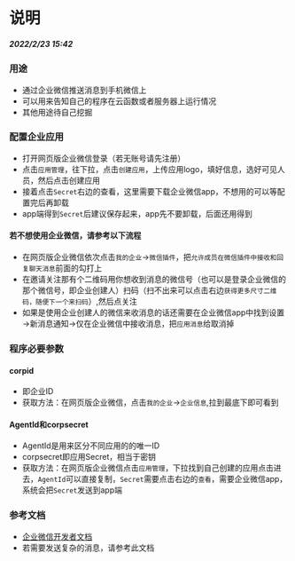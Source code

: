 # 说明
##### 2022/2/23 15:42
### 用途
+ 通过企业微信推送消息到手机微信上
+ 可以用来告知自己的程序在云函数或者服务器上运行情况
+ 其他用途待自己挖掘
### 配置企业应用
+ 打开网页版企业微信登录（若无账号请先注册）
+ 点击`应用管理`，往下拉，点击`创建应用`，上传应用logo，填好信息，选好可见人员，然后点击创建应用
+ 接着点击`Secret`右边的查看，这里需要下载企业微信app，不想用的可以等配置完后再卸载
+ app端得到`Secret`后建议保存起来，app先不要卸载，后面还用得到
#### 若不想使用企业微信，请参考以下流程
+ 在网页版企业微信依次点击`我的企业`→`微信插件`，把`允许成员在微信插件中接收和回复聊天消息`前面的勾打上
+ 在邀请关注那有个二维码用你想收到消息的微信号（也可以是登录企业微信的那个微信号，即企业创建人）扫码（扫不出来可以点击右边`获得更多尺寸二维码，随便下一个来扫码`）,然后点关注
+ 如果是使用企业创建人的微信来收消息的话还需要在企业微信app中找到设置→新消息通知→仅在企业微信中接收消息，把`应用消息`给取消掉
### 程序必要参数
#### corpid
+ 即企业ID
+ 获取方法：在网页版企业微信，点击`我的企业`→`企业信息`,拉到最底下即可看到
#### AgentId和corpsecret
+ AgentId是用来区分不同应用的的唯一ID
+ corpsecret即应用Secret，相当于密钥
+ 获取方法：在网页版企业微信点击`应用管理`，下拉找到自己创建的应用点击进去，`AgentId`可以直接复制，`Secret`需要点击右边的`查看`，需要企业微信app，系统会把`Secret`发送到app端
### 参考文档
+ <a href="https://developer.work.weixin.qq.com/document/path/90236">企业微信开发者文档</a>
+ 若需要发送复杂的消息，请参考此文档

